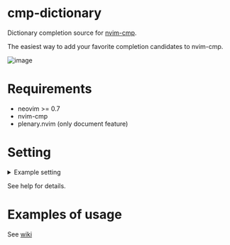 # cmp-dictionary

Dictionary completion source for [nvim-cmp](https://github.com/hrsh7th/nvim-cmp).

The easiest way to add your favorite completion candidates to nvim-cmp.

![image](https://user-images.githubusercontent.com/82267684/145278036-afa56b20-a365-4165-822f-98db5d7f11b1.png)

# Requirements

- neovim >= 0.7
- nvim-cmp
- plenary.nvim (only document feature)

# Setting

<details><summary>Example setting</summary><div>


```lua
require("cmp").setup({
	-- other settings
	sources = {
	-- other sources
		{
			name = "dictionary",
			keyword_length = 2,
		},
	}
})

require("cmp_dictionary").setup({
	dic = {
		["*"] = { "/usr/share/dict/words" },
		["lua"] = "path/to/lua.dic",
		["javascript,typescript"] = { "path/to/js.dic", "path/to/js2.dic" },
		filename = {
			["xmake.lua"] = { "path/to/xmake.dic", "path/to/lua.dic" },
		},
		filepath = {
			["%.tmux.*%.conf"] = "path/to/tmux.dic"
		},
		spelllang = {
			en = "path/to/english.dic",
		},
	},
	-- The following are default values.
	exact = 2,
	first_case_insensitive = false,
	document = false,
	document_command = "wn %s -over",
	async = false, 
	max_items = -1,
	capacity = 5,
	debug = false,
})
```


</div></details>

See help for details.

# Examples of usage

See [wiki](https://github.com/uga-rosa/cmp-dictionary/wiki/Examples-of-usage)
